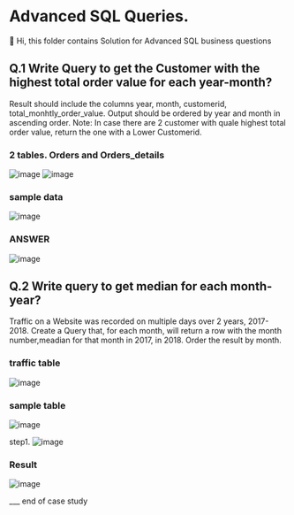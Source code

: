 # Advanced SQL Queries.
👋 Hi, this folder contains Solution for Advanced SQL business questions



## Q.1 Write Query to get the Customer with the highest total order value for each year-month?

Result should include the columns year, month, customerid, total_monhtly_order_value.
Output should be ordered by year and month in ascending order.
Note: In case there are 2 customer with quale highest total order value, return the one with a Lower Customerid.

### 2 tables. Orders and Orders_details
![image](https://user-images.githubusercontent.com/50954720/213547288-f69a314d-7c03-4875-a416-2d54f180eca8.png) ![image](https://user-images.githubusercontent.com/50954720/213547583-222b0d2b-5c82-4903-91ba-db41dd4917b7.png)

### sample data

![image](https://user-images.githubusercontent.com/50954720/213548338-6ea30e69-1622-4543-9869-d807754964b2.png)

### ANSWER
![image](https://user-images.githubusercontent.com/50954720/213549948-6d890dc9-0cb0-48ae-b0e2-8b8d16d124c2.png)


## Q.2 Write query to get median for each month-year?
Traffic on a Website was recorded on multiple days over 2 years, 2017-2018. Create a Query that, for each month, will return a row with the month number,meadian for that month in 2017, in 2018. Order the result by month. 

### traffic table
![image](https://user-images.githubusercontent.com/50954720/213551519-916cdb05-658e-4502-8d04-f51e99eb3c9b.png)

### sample table
![image](https://user-images.githubusercontent.com/50954720/213551717-190ba05f-b6b1-4516-b27b-54160ed39aca.png)

step1. ![image](https://user-images.githubusercontent.com/50954720/213552270-f7b6d6f5-796a-4dbc-94e6-eea43ccbe31c.png)

### Result
![image](https://user-images.githubusercontent.com/50954720/213552658-29b424fe-55a2-4f69-bf42-3f21be3c2e93.png)


___ end of case study
